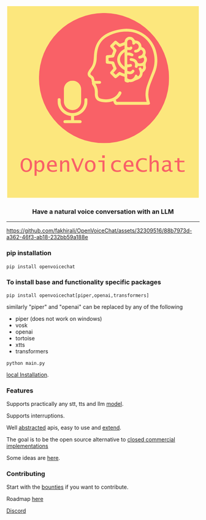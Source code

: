 
<div align="center">

![logo](docs/main_logo.png)

<h3>

Have a natural voice conversation with an LLM

</h3>

</div>

---

https://github.com/fakhirali/OpenVoiceChat/assets/32309516/88b7973d-a362-46f3-ab18-232bb59a188e

### pip installation
```shell
pip install openvoicechat
```

### To install base and functionality specific packages
```shell
pip install openvoicechat[piper,openai,transformers]
```

similarly "piper" and "openai" can be replaced by any of the following
- piper (does not work on windows)
- vosk
- openai
- tortoise
- xtts
- transformers

```shell 
python main.py
```

[local Installation](INSTALL.md).

### Features

Supports practically any stt, tts and llm [model](notes/Models.md).

Supports interruptions.

Well [abstracted](/openvoicechat/tts) apis, easy to use and [extend](docs/Adding_models.md).

The goal is to be the open source alternative to [closed commercial implementations](notes/Competition.md)

Some ideas are [here](notes/Ideas.md). 

### Contributing
Start with the [bounties](https://docs.google.com/spreadsheets/d/1d2MZTa9FKM4IHLrBs_nMuA2yuLaSY4USzdGH6vRdPbU/edit?usp=sharing) 
if you want to contribute.

Roadmap [here](notes/Roadmap.md)

[Discord](https://discord.gg/M5S2JksapH)
